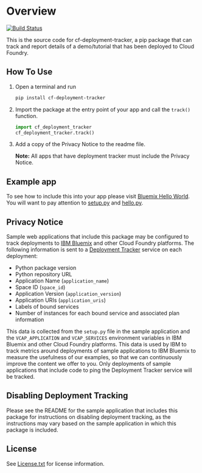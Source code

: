 # Overview

[![Build Status](https://travis-ci.org/IBM-Bluemix/cf-deployment-tracker-client-python.svg?branch=master)](https://travis-ci.org/IBM-Bluemix/cf-deployment-tracker-client-python)

This is the source code for cf-deployment-tracker, a pip package that can track and report details of a demo/tutorial that has been deployed to Cloud Foundry.

## How To Use

1. Open a terminal and run

   ```bash
   pip install cf-deployment-tracker
   ```
2. Import the package at the entry point of your app and call the `track()` function.

    ```python
    import cf_deployment_tracker
    cf_deployment_tracker.track()
    ```
3. Add a copy of the Privacy Notice to the readme file. 

   **Note:** All apps that have deployment tracker must include the Privacy Notice.

## Example app

To see how to include this into your app please visit [Bluemix Hello World](https://github.com/IBM-Bluemix/python-hello-world-flask). You will want to pay attention to [setup.py](https://github.com/IBM-Bluemix/python-hello-world-flask/blob/master/setup.py) and [hello.py](https://github.com/IBM-Bluemix/python-hello-world-flask/blob/master/hello.py).

## Privacy Notice

Sample web applications that include this package may be configured to track deployments to [IBM Bluemix](https://www.bluemix.net/) and other Cloud Foundry platforms. The following information is sent to a [Deployment Tracker](https://github.com/IBM-Bluemix/cf-deployment-tracker-service) service on each deployment:

* Python package version
* Python repository URL
* Application Name (`application_name`)
* Space ID (`space_id`)
* Application Version (`application_version`)
* Application URIs (`application_uris`)
* Labels of bound services
* Number of instances for each bound service and associated plan information

This data is collected from the `setup.py` file in the sample application and the `VCAP_APPLICATION` and `VCAP_SERVICES` environment variables in IBM Bluemix and other Cloud Foundry platforms. This data is used by IBM to track metrics around deployments of sample applications to IBM Bluemix to measure the usefulness of our examples, so that we can continuously improve the content we offer to you. Only deployments of sample applications that include code to ping the Deployment Tracker service will be tracked.

## Disabling Deployment Tracking

Please see the README for the sample application that includes this package for instructions on disabling deployment tracking, as the instructions may vary based on the sample application in which this package is included.

## License

See [License.txt](License.txt) for license information.

